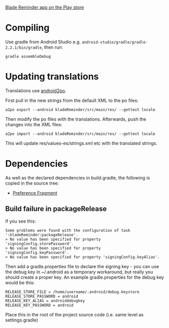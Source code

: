 [Blade Reminder app on the Play store](https://play.google.com/store/apps/details?id=es.quirk.bladereminder)

# Compiling

Use gradle from Android Studio e.g. `android-studio/gradle/gradle-2.2.1/bin/gradle`, then run:

    gradle assembleDebug

# Updating translations

Translations use [android2po](https://pypi.python.org/pypi/android2po/1.2.0).

First pull in the new strings from the default XML to the po files:

    a2po export --android bladeReminder/src/main/res/ --gettext locale

Then modify the po files with the translations. Afterwards, push the changes into the XML files:

    a2po import --android bladeReminder/src/main/res/ --gettext locale

This will update res/values-es/strings.xml etc with the translated strings.

# Dependencies

As well as the declared dependencies in build.gradle, the following is copied in the source tree:

* [Preference Fragment](https://github.com/kolavar/android-support-v4-preferencefragment)

## Build failure in packageRelease

If you see this:

    Some problems were found with the configuration of task ':bladeReminder:packageRelease'.
    > No value has been specified for property 'signingConfig.storePassword'.
    > No value has been specified for property 'signingConfig.keyPassword'.
    > No value has been specified for property 'signingConfig.keyAlias'.

Then add a gradle.properties file to declare the signing key - you can use the
debug key in ~/.android as a temporary workaround, but really you should create a proper key.
An example gradle.properties for the debug key would be this:

    RELEASE_STORE_FILE = /home/username/.android/debug.keystore
    RELEASE_STORE_PASSWORD = android
    RELEASE_KEY_ALIAS = androiddebugkey
    RELEASE_KEY_PASSWORD = android

Place this in the root of the project source code (i.e. same level as settings.gradle)
